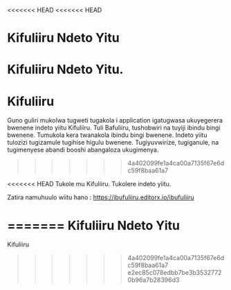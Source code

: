<<<<<<< HEAD
<<<<<<< HEAD
# Kifuliiru Ndeto Yitu

Kifuliiru Ndeto Yitu.
=======
# Kifuliiru

Guno guliri mukolwa tugweti tugakola i application igatugwasa ukuyegerera bwenene indeto yiitu Kifuliiru. Tuli Bafuliiru, tushobwiri na tuyiji ibindu bingi bwenene. Tumukola kera twanakola ibindu bingi bwenene. Indeto yiitu tulozizi tugizamule tugihise higulu bwenene. Tugiyuvwirize, tugiganule, na tugimenyese abandi booshi abangaloza ukugimenya.
>>>>>>> 4a402099fe1a4ca00a7135f67e6dc59f8baa61a7


<<<<<<< HEAD
Tukole mu Kifuliiru. Tukolere indeto yiitu.

Zatira namuhuulo wiitu hano : https://ibufuliiru.editorx.io/ibufuliiru

=======
 Kifuliiru Ndeto Yitu
=======
 Kifuliiru
>>>>>>> 4a402099fe1a4ca00a7135f67e6dc59f8baa61a7
>>>>>>> e2ec85c078edbb7be3b35327720b96a7b28396d3
